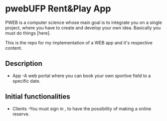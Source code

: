 # pwebUFP Rent&Play App

PWEB is a computer science whose main goal is to integrate you on a single project, where you have to create and develop your own idea.
Basically you must do things [here].

This is the repo for my implementation of a WEB app and it's respective content.

## Description
- App
  -A web portal where you can book your own sportive field to a specific date.
  
## Initial functionalities
- Clients
 -You must sign in , to have the possibility of making a online reserve.

